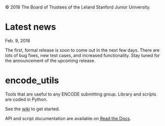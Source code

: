 © 2018 The Board of Trustees of the Leland Stanford Junior University.

# Latest news
Feb. 9, 2018

The first, formal release is soon to come out in the next few days. There are lots of bug fixes, new test cases, and increased functionality. Stay tuned for the announcement of the upcoming release.  

# encode_utils
Tools that are useful to any ENCODE submitting group. Library and scripts are coded in Python.

See the [wiki](https://github.com/StanfordBioinformatics/encode_utils/wiki) to get started. 

API and script documentation are available on [Read the Docs](http://encode-utils.readthedocs.io/en/latest/).
